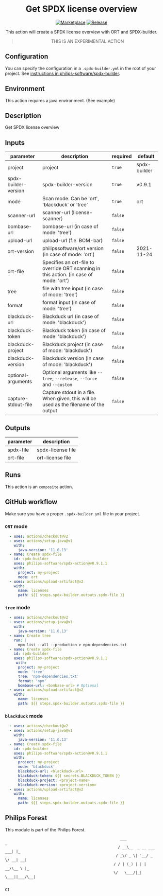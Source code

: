 <div align="center">

# Get SPDX license overview

[![Marketplace](https://img.shields.io/badge/GitHub-Marketplace-green.svg)](https://github.com/marketplace/actions/get-spdx-license-overview) [![Release](https://img.shields.io/github/release/philips-software/spdx-action.svg)](https://github.com/philips-software/spdx-action/releases)

This action will create a SPDX license overview with ORT and SPDX-builder.
> THIS IS AN EXPERIMENTAL ACTION

</div>

## Configuration
You can specify the configuration in a `.spdx-builder.yml` in the root of your project.
See [instructions in philips-software/spdx-builder](https://github.com/philips-software/spdx-builder#including-projects-in-the-spdx-file).

## Environment
This action requires a java environment. (See example)

<!-- action-docs-description -->
## Description

Get SPDX license overview


<!-- action-docs-description -->

<!-- action-docs-inputs -->
## Inputs

| parameter | description | required | default |
| - | - | - | - |
| project | project | `true` | spdx-builder |
| spdx-builder-version | spdx-builder-version | `true` | v0.9.1 |
| mode | Scan mode. Can be 'ort', 'blackduck' or 'tree' | `true` | ort |
| scanner-url | scanner-url (license-scanner) | `false` |  |
| bombase-url | bombase-url (in case of mode: 'tree') | `false` |  |
| upload-url | upload-url (f.e. BOM-bar) | `false` |  |
| ort-version | philipssoftware/ort version (in case of mode: 'ort') | `false` | 2021-11-24 |
| ort-file | Specifies an ort-file to override ORT scanning in this action. (in case of mode: 'ort') | `false` |  |
| tree | file with tree input (in case of mode: 'tree') | `false` |  |
| format | format input (in case of mode: 'tree') | `false` |  |
| blackduck-url | Blackduck url (in case of mode: 'blackduck') | `false` |  |
| blackduck-token | Blackduck token (in case of mode: 'blackduck') | `false` |  |
| blackduck-project | Blackduck project (in case of mode: 'blackduck') | `false` |  |
| blackduck-version | Blackduck version (in case of mode: 'blackduck') | `false` |  |
| optional-arguments | Optional arguments like `--tree`, `--release`, `--force` and `--custom` | `false` |  |
| capture-stdout-file | Capture stdout in a file. When given, this will be used as the filename of the output | `false` |  |



<!-- action-docs-inputs -->

<!-- action-docs-outputs -->
## Outputs

| parameter | description |
| - | - |
| spdx-file | spdx-license file |
| ort-file | ort-license file |



<!-- action-docs-outputs -->

<!-- action-docs-runs -->
## Runs

This action is an `composite` action.


<!-- action-docs-runs -->

## GitHub workflow

Make sure you have a proper `.spdx-builder.yml` file in your project.

### `ORT` mode
```yml
  - uses: actions/checkout@v2
  - uses: actions/setup-java@v1
    with:
      java-version: '11.0.13'
  - name: Create spdx-file
    id: spdx-builder
    uses: philips-software/spdx-action@v0.9.1.1
    with:
      project: my-project
      mode: ort
  - uses: actions/upload-artifact@v2
    with:
      name: licenses
      path: ${{ steps.spdx-builder.outputs.spdx-file }}
```

### `tree` mode
```yml
  - uses: actions/checkout@v2
  - uses: actions/setup-java@v1
    with:
      java-version: '11.0.13'
  - name: Create tree
    run: |
      npm list --all --production > npm-dependencies.txt
  - name: Create spdx-file
    id: spdx-builder
    uses: philips-software/spdx-action@v0.9.1.1
     with:
      project: my-project
      mode: 'tree'
      tree: 'npm-dependencies.txt'
      format: 'npm'
      bombase-url: <bombase-url> # Optional
  - uses: actions/upload-artifact@v2
    with:
      name: licenses
      path: ${{ steps.spdx-builder.outputs.spdx-file }}
```

### `blackduck` mode
```yml
  - uses: actions/checkout@v2
  - uses: actions/setup-java@v1
    with:
      java-version: '11.0.13'
  - name: Create spdx-file
    id: spdx-builder
    uses: philips-software/spdx-action@v0.9.1.1
    with:
      project: my-project
      mode: 'blackduck'
      blackduck-url: <blackduck-url>
      blackduck-token: ${{ secrets.BLACKDUCK_TOKEN }}
      blackduck-project: <project-name>
      blackduck-version: <project-version>
  - uses: actions/upload-artifact@v2
    with:
      name: licenses
      path: ${{ steps.spdx-builder.outputs.spdx-file }}
```

## Philips Forest

This module is part of the Philips Forest.

```
                                                     ___                   _
                                                    / __\__  _ __ ___  ___| |_
                                                   / _\/ _ \| '__/ _ \/ __| __|
                                                  / / | (_) | | |  __/\__ \ |_
                                                  \/   \___/|_|  \___||___/\__|

                                                                            CI
```
